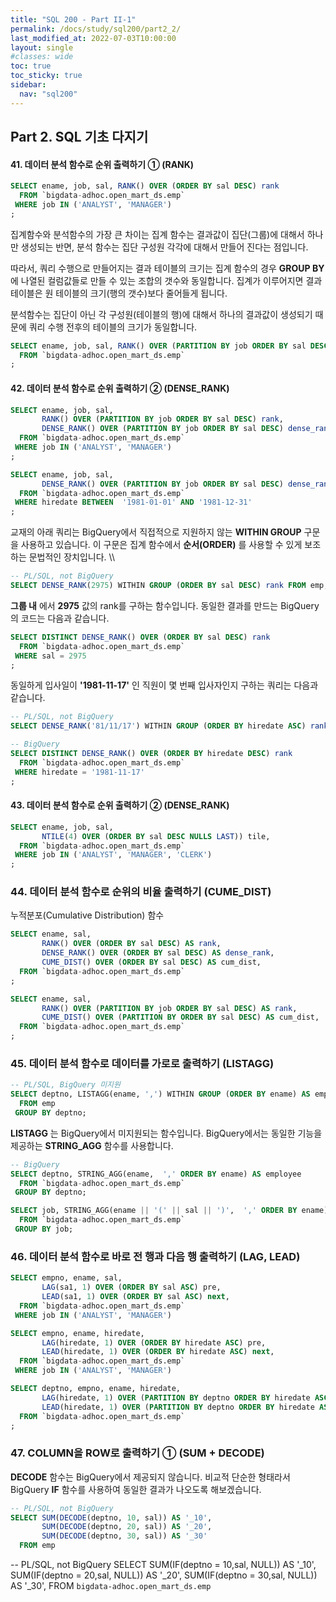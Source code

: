 ```yaml
---
title: "SQL 200 - Part II-1"
permalink: /docs/study/sql200/part2_2/
last_modified_at: 2022-07-03T10:00:00
layout: single
#classes: wide
toc: true
toc_sticky: true
sidebar:
  nav: "sql200"
---
```


## Part 2. SQL 기초 다지기

#### 41. 데이터 분석 함수로 순위 출력하기 ① (RANK)

```sql
SELECT ename, job, sal, RANK() OVER (ORDER BY sal DESC) rank
  FROM `bigdata-adhoc.open_mart_ds.emp`
 WHERE job IN ('ANALYST', 'MANAGER')
;
```

집계함수와 분석함수의 가장 큰 차이는 집계 함수는 결과값이 집단(그룹)에 대해서 하나만 생성되는 반면, 분석 함수는 집단 구성원 각각에 대해서 만들어 진다는 점입니다.

따라서, 쿼리 수행으로 만들어지는 결과 테이블의 크기는 집계 함수의 경우 **GROUP BY** 에 나열된 컬럼값들로 만들 수 있는 조합의 갯수와 동일합니다. 집계가 이루어지면 결과 테이블은 원 테이블의 크기(행의 갯수)보다 줄어들게 됩니다.

분석함수는 집단이 아닌 각 구성원(테이블의 행)에 대해서 하나의 결과값이 생성되기 때문에 쿼리 수행 전후의 테이블의 크기가 동일합니다.

```sql
SELECT ename, job, sal, RANK() OVER (PARTITION BY job ORDER BY sal DESC) rank
  FROM `bigdata-adhoc.open_mart_ds.emp`
;
```
#### 42. 데이터 분석 함수로 순위 출력하기 ② (DENSE_RANK)

```sql
SELECT ename, job, sal,
       RANK() OVER (PARTITION BY job ORDER BY sal DESC) rank,
       DENSE_RANK() OVER (PARTITION BY job ORDER BY sal DESC) dense_rank
  FROM `bigdata-adhoc.open_mart_ds.emp`
 WHERE job IN ('ANALYST', 'MANAGER')
;
```

```sql  -- 예제_042-2.txt
SELECT ename, job, sal,
       DENSE_RANK() OVER (PARTITION BY job ORDER BY sal DESC) dense_rank
  FROM `bigdata-adhoc.open_mart_ds.emp`
 WHERE hiredate BETWEEN  '1981-01-01' AND '1981-12-31'
;
```

교재의 아래 쿼리는 BigQuery에서 직접적으로 지원하지 않는 **WITHIN GROUP** 구문을 사용하고 있습니다.
이 구문은 집계 함수에서 **순서(ORDER)** 를 사용할 수 있게 보조하는 문법적인 장치입니다.
\\\
```sql
-- PL/SQL, not BigQuery
SELECT DENSE_RANK(2975) WITHIN GROUP (ORDER BY sal DESC) rank FROM emp;
```

**그룹 내** 에서 **2975** 값의 rank를 구하는 함수입니다.  동일한 결과를 만드는 BigQuery의 코드는 다음과 같습니다.

```sql
SELECT DISTINCT DENSE_RANK() OVER (ORDER BY sal DESC) rank
  FROM `bigdata-adhoc.open_mart_ds.emp`
 WHERE sal = 2975
;
```

동일하게 입사일이 **'1981-11-17'** 인 직원이 몇 번째 입사자인지 구하는 쿼리는 다음과 같습니다.
```sql
-- PL/SQL, not BigQuery
SELECT DENSE_RANK('81/11/17') WITHIN GROUP (ORDER BY hiredate ASC) rank FROM emp;

-- BigQuery
SELECT DISTINCT DENSE_RANK() OVER (ORDER BY hiredate DESC) rank
  FROM `bigdata-adhoc.open_mart_ds.emp`
 WHERE hiredate = '1981-11-17'
;
```

#### 43. 데이터 분석 함수로 순위 출력하기 ② (DENSE_RANK)

```sql
SELECT ename, job, sal,
       NTILE(4) OVER (ORDER BY sal DESC NULLS LAST)) tile,
  FROM `bigdata-adhoc.open_mart_ds.emp`
 WHERE job IN ('ANALYST', 'MANAGER', 'CLERK')
;
```

### 44. 데이터 분석 함수로 순위의 비율 출력하기 (CUME_DIST)

누적분포(Cumulative Distribution) 함수

```sql
SELECT ename, sal,
       RANK() OVER (ORDER BY sal DESC) AS rank,
       DENSE_RANK() OVER (ORDER BY sal DESC) AS dense_rank,
       CUME_DIST() OVER (ORDER BY sal DESC) AS cum_dist,
  FROM `bigdata-adhoc.open_mart_ds.emp`
;
```

```sql
SELECT ename, sal,
       RANK() OVER (PARTITION BY job ORDER BY sal DESC) AS rank,
       CUME_DIST() OVER (PARTITION BY ORDER BY sal DESC) AS cum_dist,
  FROM `bigdata-adhoc.open_mart_ds.emp`
;
```

### 45. 데이터 분석 함수로 데이터를 가로로 출력하기 (LISTAGG)

```sql
-- PL/SQL, BigQuery 미지원
SELECT deptno, LISTAGG(ename, ',') WITHIN GROUP (ORDER BY ename) AS employee
  FROM emp
 GROUP BY deptno;
```
**LISTAGG** 는 BigQuery에서 미지원되는 함수입니다. BigQuery에서는 동일한 기능을 제공하는 **STRING_AGG** 함수를 사용합니다.

```sql
-- BigQuery
SELECT deptno, STRING_AGG(ename,  ',' ORDER BY ename) AS employee
  FROM `bigdata-adhoc.open_mart_ds.emp`
 GROUP BY deptno;
```

```sql
SELECT job, STRING_AGG(ename || '(' || sal || ')',  ',' ORDER BY ename) AS employee
  FROM `bigdata-adhoc.open_mart_ds.emp`
 GROUP BY job;
```

### 46. 데이터 분석 함수로 바로 전 행과 다음 행 출력하기 (LAG, LEAD)

```sql
SELECT empno, ename, sal,
       LAG(sa1, 1) OVER (ORDER BY sal ASC) pre,
       LEAD(sa1, 1) OVER (ORDER BY sal ASC) next,
  FROM `bigdata-adhoc.open_mart_ds.emp`
 WHERE job IN ('ANALYST', 'MANAGER')
```

```sql
SELECT empno, ename, hiredate,
       LAG(hiredate, 1) OVER (ORDER BY hiredate ASC) pre,
       LEAD(hiredate, 1) OVER (ORDER BY hiredate ASC) next,
  FROM `bigdata-adhoc.open_mart_ds.emp`
 WHERE job IN ('ANALYST', 'MANAGER')
```

```sql
SELECT deptno, empno, ename, hiredate,
       LAG(hiredate, 1) OVER (PARTITION BY deptno ORDER BY hiredate ASC) pre,
       LEAD(hiredate, 1) OVER (PARTITION BY deptno ORDER BY hiredate ASC) next,
  FROM `bigdata-adhoc.open_mart_ds.emp`
;
```

### 47. COLUMN을 ROW로 출력하기 ① (SUM + DECODE)

**DECODE** 함수는 BigQuery에서 제공되지 않습니다. 비교적 단순한 형태라서 BigQuery **IF** 함수를 사용하여 동일한 결과가 나오도록 해보겠습니다.

```sql
-- PL/SQL, not BigQuery
SELECT SUM(DECODE(deptno, 10, sal)) AS '_10',
       SUM(DECODE(deptno, 20, sal)) AS '_20',
       SUM(DECODE(deptno, 30, sal)) AS '_30'
  FROM emp
```

-- PL/SQL, not BigQuery
SELECT SUM(IF(deptno = 10,sal, NULL)) AS '_10',
       SUM(IF(deptno = 20,sal, NULL)) AS '_20',
       SUM(IF(deptno = 30,sal, NULL)) AS '_30',
  FROM `bigdata-adhoc.open_mart_ds.emp`

